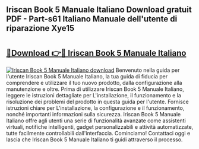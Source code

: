 ## Iriscan Book 5 Manuale Italiano Download gratuit PDF - Part-s61 Italiano Manuale dell'utente di riparazione Xye15

# <h2><a href="http://dfgr59.blite.top/?on=Iriscan+Book+5+Manuale+Italiano">🔗Download 👉🔴 Iriscan Book 5 Manuale Italiano</a></h2>

[![Iriscan Book 5 Manuale Italiano download](https://i.imgur.com/lujVjoI.png)](http://dfgr59.blite.top/?on=Iriscan+Book+5+Manuale+Italiano)
Benvenuto nella guida per l'utente Iriscan Book 5 Manuale Italiano, la tua guida di fiducia per comprendere e utilizzare il tuo nuovo prodotto, dalla configurazione alla manutenzione e oltre. Prima di utilizzare Iriscan Book 5 Manuale Italiano, leggere le istruzioni dettagliate per L'installazione, il funzionamento e la risoluzione dei problemi del prodotto in questa guida per l'utente. Fornisce istruzioni chiare per L'installazione, la configurazione e il funzionamento, nonché importanti informazioni sulla sicurezza. Iriscan Book 5 Manuale Italiano offre agli utenti una serie di funzionalità avanzate come assistenti virtuali, notifiche intelligenti, gadget personalizzabili e attività automatizzate, tutte facilmente controllabili dall'interfaccia. Cominciamo! Contattaci oggi e lascia che Iriscan Book 5 Manuale Italiano ti guidi attraverso il processo.
